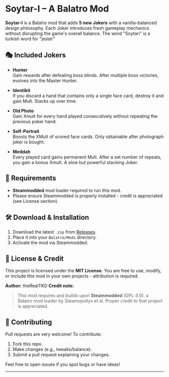 # Soytar-I – A Balatro Mod

**Soytar-I** is a Balatro mod that adds **5 new Jokers** with a vanilla-balanced design philosophy. Each Joker introduces fresh gameplay mechanics without disrupting the game's overall balance.
The word "Soytarı" is a turkish word for "jester"

## 🎭 Included Jokers

- **Hunter**  
  Gain rewards after defeating boss blinds. After multiple boss victories, evolves into the Master Hunter.

- **Identikit**  
  If you discard a hand that contains only a single face card, destroy it and gain Mult. Stacks up over time.

- **Old Photo**  
  Gain Xmult for every hand played consecutively without repeating the previous poker hand.

- **Self-Portrait**  
  Boosts the XMult of scored face cards. Only obtainable after photograph joker is bought.

- **Meddah**  
  Every played card gains permanent Mult. After a set number of repeats, you gain a bonus Xmult. A slow but powerful stacking Joker.

## 🧩 Requirements

- **Steammodded** mod loader required to run this mod.
- Please ensure Steammodded is properly installed - credit is appreciated (see License section).

## 🛠 Download & Installation

1. Download the latest `.zip` from [Releases](https://github.com/theRealTKD/Soytar-I/releases).
2. Place it into your `Balatro/Mods` directory.
3. Activate the mod via Steammodded.

## 📜 License & Credit

This project is licensed under the **MIT License**. You are free to use, modify, or include this mod in your own projects - attribution is required.

**Author:** theRealTKD 
**Credit note:**  
> This mod requires and builds upon **Steammodded** (GPL‑3.0), a Balatro mod loader by Steamopollys et al. Proper credit to that project is appreciated.

## 🤝 Contributing

Pull requests are very welcome! To contribute:

1. Fork this repo.
2. Make changes (e.g., tweaks/balance).
3. Submit a pull request explaining your changes.

Feel free to open issues if you spot bugs or have ideas!

---


